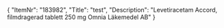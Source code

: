 {
  "ItemNr": "183982",
  "Title": "test",
  "Description": "Levetiracetam Accord, filmdragerad tablett 250 mg Omnia Läkemedel AB"
}